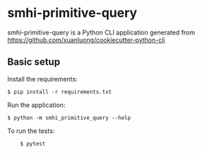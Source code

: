 # smhi-primitive-query

smhi-primitive-query is a Python CLI application generated from https://github.com/xuanluong/cookiecutter-python-cli

## Basic setup

Install the requirements:
```
$ pip install -r requirements.txt
```

Run the application:
```
$ python -m smhi_primitive_query --help
```

To run the tests:
```
    $ pytest
```
